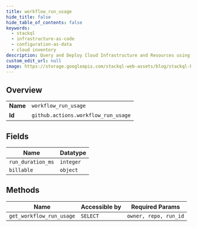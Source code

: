 ```yaml
---
title: workflow_run_usage
hide_title: false
hide_table_of_contents: false
keywords:
  - stackql
  - infrastructure-as-code
  - configuration-as-data
  - cloud inventory
description: Query and Deploy Cloud Infrastructure and Resources using SQL
custom_edit_url: null
image: https://storage.googleapis.com/stackql-web-assets/blog/stackql-blog-post-featured-image.png
---
```

  
    

## Overview
<table><tbody>
<tr><td><b>Name</b></td><td><code>workflow_run_usage</code></td></tr>
<tr><td><b>Id</b></td><td><code>github.actions.workflow_run_usage</code></td></tr>
</tbody></table>

## Fields
| Name | Datatype |
| ---- | -------- |
| `run_duration_ms` | `integer` |
| `billable` | `object` |
## Methods
| Name | Accessible by | Required Params |
| ---- | ------------- | --------------- |
| `get_workflow_run_usage` | `SELECT` | `owner, repo, run_id` |
